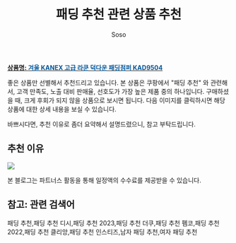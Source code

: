 ﻿---
layout: post
title:  "패딩 추천 관련 상품 추천"
author: Soso
categories: [ 디저털/가전 ]
tags: [패딩 추천,패딩 추천 디시,패딩 추천 2023,패딩 추천 더쿠,패딩 추천 펨코,패딩 추천 2022,패딩 추천 클리앙,패딩 추천 인스티즈,남자 패딩 추천,여자 패딩 추천]
image: https://ads-partners.coupang.com/image1/4IifaOBh56EL5xSf4KKap4OhFbFidoAEA1b_m40xb_eEeeTN-a8-6N_qhhG4njirfispXJxnz5slsxlMFyo2dT9nq34xrhW83qLK1vlIagQdS9hf-m1uLVL3MXBiq55MR_tAwOD3mKxbXfYP9OHBTwl7h577imKIMkndd4XqfWhcuIdghOR8fPHj9lYHu2DD1GrFrJRF_I4gC_lbpyMQIxrcJpFgNXsX1Rfrag5Uufj1iRDcYO24XMGny-KKwKEOGoJwJHidbck-dFPc5TRHi-NB8OPRVdMiBrfen-wo6Lg= 
description: "쿠팡에서 패딩 추천 관련 상품으로 가장 고객 선호도가 높은 제품 중 하나입니다."
---

<a href="https://link.coupang.com/re/AFFSDP?lptag=AF5673682&pageKey=338193590&itemId=1078019322&vendorItemId=5575996775&traceid=V0-153-dc892763a69e20a7&requestid=20231116174038840114212657&token=31850C%7CMIXED"><b>상품명: <font color='#01579B'>겨울 KANEX 고급 라쿤 덕다운 패딩점퍼 KAD9504</font></b></a>

좋은 상품만 선별해서 추천드리고 있습니다.
본 상품은 쿠팡에서 "패딩 추천" 와 관련해서, 고객 만족도, 노출 대비 판매율, 선호도가 가장 높은 제품 중의 하나입니다.
구매하셨을 때, 크게 후회가 되지 않을 상품으로 보시면 됩니다. 
다음 이미지를 클릭하시면 해당 상품에 대한 상세 내용을 보실 수 있습니다.

바쁘시다면, 추천 이유로 좀더 요약해서 설명드렸으니, 참고 부탁드립니다.

## 추천 이유 

<a href="https://link.coupang.com/re/AFFSDP?lptag=AF5673682&pageKey=338193590&itemId=1078019322&vendorItemId=5575996775&traceid=V0-153-dc892763a69e20a7&requestid=20231116174038840114212657&token=31850C%7CMIXED"><img src="http://image1.coupangcdn.com/image/vendor_inventory/e472/fe09728378c1afe0bc22009835b4b9ad99b18c67b8b7f891898125f86149.jpg"></a> 

본 블로그는 파트너스 활동을 통해 일정액의 수수료를 제공받을 수 있습니다.

## 참고: 관련 검색어    
패딩 추천,패딩 추천 디시,패딩 추천 2023,패딩 추천 더쿠,패딩 추천 펨코,패딩 추천 2022,패딩 추천 클리앙,패딩 추천 인스티즈,남자 패딩 추천,여자 패딩 추천